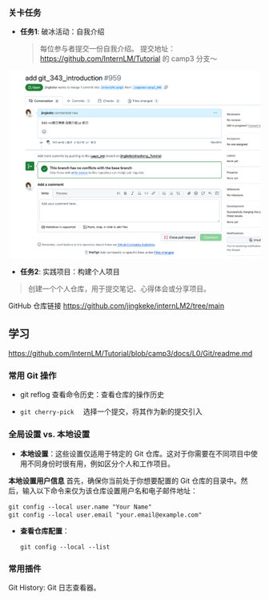 

### 关卡任务



- **任务1**: 破冰活动：自我介绍 

  > 每位参与者提交一份自我介绍。 提交地址：https://github.com/InternLM/Tutorial 的 camp3 分支～



![2024-07-15-10-57](assets/2024-07-15-10-57.png)





- **任务2**: 实践项目：构建个人项目

> 创建一个个人仓库，用于提交笔记、心得体会或分享项目。

GitHub 仓库链接   https://github.com/jingkeke/internLM2/tree/main







## 学习 
https://github.com/InternLM/Tutorial/blob/camp3/docs/L0/Git/readme.md


### 常用 Git 操作

- git reflog
查看命令历史：查看仓库的操作历史

- `git cherry-pick	`   选择一个提交，将其作为新的提交引入



###  全局设置 vs. 本地设置



- **本地设置**：这些设置仅适用于特定的 Git 仓库。这对于你需要在不同项目中使用不同身份时很有用，例如区分个人和工作项目。





**本地设置用户信息** 首先，确保你当前处于你想要配置的 Git 仓库的目录中。然后，输入以下命令来仅为该仓库设置用户名和电子邮件地址：

```
git config --local user.name "Your Name"
git config --local user.email "your.email@example.com"
```



- **查看仓库配置**：

  ```
  git config --local --list
  ```


### 常用插件

Git History: Git 日志查看器。





